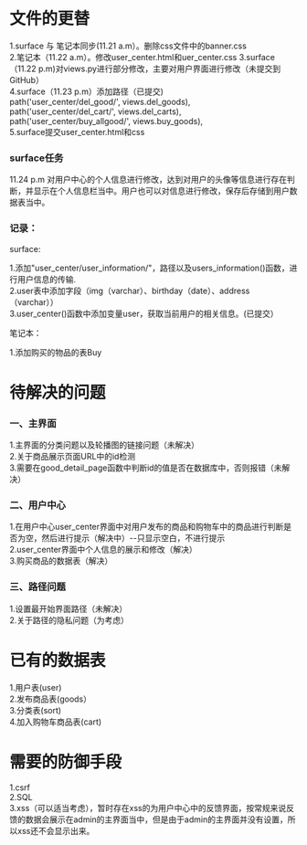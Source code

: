 # 文件的更替

1.surface 与 笔记本同步(11.21 a.m）。删除css文件中的banner.css <br>
2.笔记本（11.22 a.m）。修改user_center.html和uer_center.css
3.surface（11.22 p.m)对views.py进行部分修改，主要对用户界面进行修改（未提交到GitHub）<br>
4.surface（11.23 p.m）添加路径（已提交)    
    path('user_center/del_good/', views.del_goods),<br>
    path('user_center/del_cart/', views.del_carts),<br>
    path('user_center/buy_allgood/', views.buy_goods),<br>
5.surface提交user_center.html和css <br>
### surface任务
11.24 p.m 对用户中心的个人信息进行修改，达到对用户的头像等信息进行存在判断，并显示在个人信息栏当中。用户也可以对信息进行修改，保存后存储到用户数据表当中。

### 记录：

surface:  

1.添加"user_center/user_information/"，路径以及users_information()函数，进行用户信息的传输.  
2.user表中添加字段（img（varchar）、birthday（date）、address（varchar））  
3.user_center()函数中添加变量user，获取当前用户的相关信息。(已提交） 

笔记本：

1.添加购买的物品的表Buy

# 待解决的问题

### 一、主界面

1.主界面的分类问题以及轮播图的链接问题（未解决）<br>
2.关于商品展示页面URL中的id检测  
3.需要在good_detail_page函数中判断id的值是否在数据库中，否则报错（未解决）<br>

### 二、用户中心

1.在用户中心user_center界面中对用户发布的商品和购物车中的商品进行判断是否为空，然后进行提示（解决中）--只显示空白，不进行提示<br>
2.user_center界面中个人信息的展示和修改（解决）<br>
3.购买商品的数据表（解决）<br>

### 三、路径问题

1.设置最开始界面路径（未解决）  
2.关于路径的隐私问题（为考虑）  


# 已有的数据表

1.用户表(user)<br>
2.发布商品表(goods）<br>
3.分类表(sort)<br>
4.加入购物车商品表(cart)<br>

# 需要的防御手段

1.csrf  
2.SQL  
3.xss（可以适当考虑），暂时存在xss的为用户中心中的反馈界面，按常规来说反馈的数据会展示在admin的主界面当中，但是由于admin的主界面并没有设置，所以xss还不会显示出来。  
